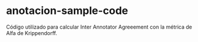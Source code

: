 # anotacion-sample-code
Código utilizado para calcular Inter Annotator Agreeement con la métrica de Alfa de Krippendorff.
